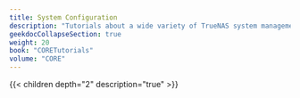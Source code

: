 ```yaml
---
title: System Configuration
description: "Tutorials about a wide variety of TrueNAS system management topics."
geekdocCollapseSection: true
weight: 20
book: "CORETutorials"
volume: "CORE"
---
```


{{< children depth="2" description="true" >}}

